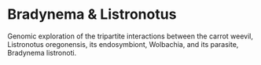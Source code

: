 # Bradynema & Listronotus
Genomic exploration of the tripartite interactions between the carrot weevil, Listronotus oregonensis, its endosymbiont, Wolbachia, and its parasite, Bradynema listronoti.
